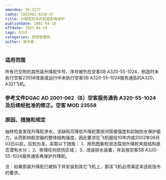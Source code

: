 ```yaml
---
amendno: 39-3177
cadno: CAD2001-A320-07
title: 升降舵防水的检查和再保护
publishdate: 2001-04-10
effdate: 2001-04-29
tags: A320
categories: 西南管理局
author: 蒲洪勇
---
```


### 适用范围 
所有已交附的其所装升降舵件号、序号被列在空客SB A320-55-1024，制造时未执行空客23558改装或运行中未执行空客SB A320-55-1024服务通告的A320、A321飞机。

### 参考文件DGAC AD 2001-062（B）空客服务通告 A320-55-1024及后续经批准的修正。空客 MOD 23558 

### 原因、措施和规定 
抽样检查发现升降舵渗水，该缺陷可降低升降舵蒙皮间搭接强度和初始防水保护能力，从而影响航空器的整体结构强度。因此要求在飞机服役10年内或2002年09月03日以前，后到为准，采取以下措施： 
1、用热图象检测法探测升降舵夹层结构是否潜有水分； 2、修理任何损伤区域； 3、改装排水装置，并且按空客SB A320-55-1024服务通告再保护升降舵。 
  
注：如果原装升降舵已被拆下并安装到其它飞机上，那该飞机必须满足本适航指令的要求。

